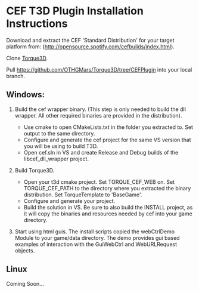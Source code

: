 # CEF T3D Plugin Installation Instructions

Download and extract the CEF 'Standard Distribution' for your target platform from: (http://opensource.spotify.com/cefbuilds/index.html).

Clone [Torque3D](https://github.com/GarageGames/Torque3D).

Pull https://github.com/OTHGMars/Torque3D/tree/CEFPlugin into your local branch.

## Windows:
1. Build the cef wrapper binary. (This step is only needed to build the dll wrapper. All other required binaries are provided in the distribution).
   * Use cmake to open CMakeLists.txt in the folder you extracted to. Set output to the same directory.
   * Configure and generate the cef project for the same VS version that you will be using to build T3D.
   * Open cef.sln in VS and create Release and Debug builds of the libcef_dll_wrapper project.

2. Build Torque3D.
   * Open your t3d cmake project. Set TORQUE_CEF_WEB on. Set TORQUE_CEF_PATH to the directory where you extracted the binary distribution. Set TorqueTemplate to 'BaseGame'.
   * Configure and generate your project.
   * Build the solution in VS. Be sure to also build the INSTALL project, as it will copy the binaries and resources needed by cef into your game directory.

3. Start using html guis. The install scripts copied the webCtrlDemo Module to your game/data directory. The demo provides gui based examples of interaction with the GuiWebCtrl and WebURLRequest objects.


## Linux
Coming Soon...
